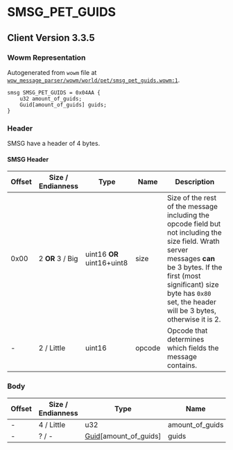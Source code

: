 # SMSG_PET_GUIDS

## Client Version 3.3.5

### Wowm Representation

Autogenerated from `wowm` file at [`wow_message_parser/wowm/world/pet/smsg_pet_guids.wowm:1`](https://github.com/gtker/wow_messages/tree/main/wow_message_parser/wowm/world/pet/smsg_pet_guids.wowm#L1).
```rust,ignore
smsg SMSG_PET_GUIDS = 0x04AA {
    u32 amount_of_guids;
    Guid[amount_of_guids] guids;
}
```
### Header

SMSG have a header of 4 bytes.

#### SMSG Header

| Offset | Size / Endianness | Type   | Name   | Description |
| ------ | ----------------- | ------ | ------ | ----------- |
| 0x00   | 2 **OR** 3 / Big           | uint16 **OR** uint16+uint8 | size | Size of the rest of the message including the opcode field but not including the size field. Wrath server messages **can** be 3 bytes. If the first (most significant) size byte has `0x80` set, the header will be 3 bytes, otherwise it is 2.|
| -      | 2 / Little| uint16 | opcode | Opcode that determines which fields the message contains. |

### Body

| Offset | Size / Endianness | Type | Name | Description | Comment |
| ------ | ----------------- | ---- | ---- | ----------- | ------- |
| - | 4 / Little | u32 | amount_of_guids |  |  |
| - | ? / - | [Guid](../types/packed-guid.md)[amount_of_guids] | guids |  |  |


